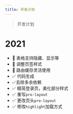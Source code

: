 ```yaml
---
title: 开发计划
---
```

> 开发计划

# 2021

* :black_square_button: 表格支持隐藏、显示等
* :black_square_button: 调整页签样式 
* :black_square_button: 路由缓存灵活使用
* :white_check_mark: 代码生成
* :white_check_mark: ​去除多余依赖
* :white_check_mark: 精简登录页，美化部分样式
* :white_check_mark: 重写`pro-layout`
* :white_check_mark: 更改页头`pro-layout`
* :white_check_mark: 修改`highlight`加载方式
